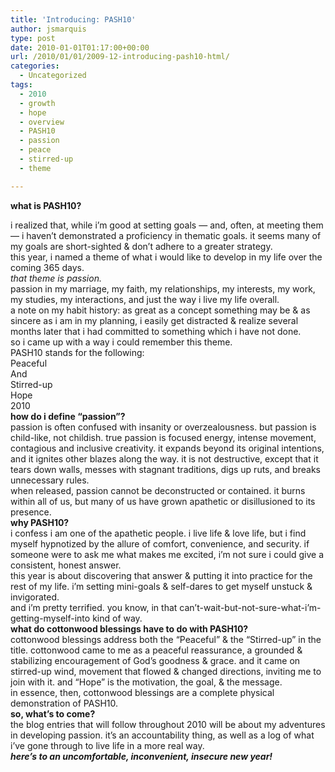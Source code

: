 ```yaml
---
title: 'Introducing: PASH10'
author: jsmarquis
type: post
date: 2010-01-01T01:17:00+00:00
url: /2010/01/01/2009-12-introducing-pash10-html/
categories:
  - Uncategorized
tags:
  - 2010
  - growth
  - hope
  - overview
  - PASH10
  - passion
  - peace
  - stirred-up
  - theme

---
```

**what is PASH10?**

<div>
  i realized that, while i&#8217;m good at setting goals &#8212; and, often, at meeting them &#8212; i haven&#8217;t demonstrated a proficiency in thematic goals. it seems many of my goals are short-sighted & don&#8217;t adhere to a greater strategy.
</div>

<div>
</div>

<div>
  this year, i named a theme of what i would like to develop in my life over the coming 365 days.
</div>

<div>
</div>

<div>
  <i>that theme is passion. </i>
</div>

<div>
</div>

<div>
  passion in my marriage, my faith, my relationships, my interests, my work, my studies, my interactions, and just the way i live my life overall.
</div>

<div>
</div>

<div>
  a note on my habit history: as great as a concept something may be & as sincere as i am in my planning, i easily get distracted & realize several months later that i had committed to something which i have not done.
</div>

<div>
</div>

<div>
  <div>
    so i came up with a way i could remember this theme.
  </div>
  
  <div>
  </div>
</div>

<div>
  PASH10 stands for the following:
</div>

<div>
  Peaceful
</div>

<div>
  And
</div>

<div>
  Stirred-up
</div>

<div>
  Hope
</div>

<div>
  2010
</div>

<div>
</div>

<div>
  <b>how do i define &#8220;passion&#8221;?</b>
</div>

<div>
  passion is often confused with insanity or overzealousness. but passion is child-like, not childish. true passion is focused energy, intense movement, contagious and inclusive creativity. it expands beyond its original intentions, and it ignites other blazes along the way. it is not destructive, except that it tears down walls, messes with stagnant traditions, digs up ruts, and breaks unnecessary rules.
</div>

<div>
</div>

<div>
  when released, passion cannot be deconstructed or contained. it burns within all of us, but many of us have grown apathetic or disillusioned to its presence.
</div>

<div>
</div>

<div>
  <b>why PASH10?</b>
</div>

<div>
  i confess i am one of the apathetic people. i live life & love life, but i find myself hypnotized by the allure of comfort, convenience, and security. if someone were to ask me what makes me excited, i&#8217;m not sure i could give a consistent, honest answer.
</div>

<div>
</div>

<div>
  this year is about discovering that answer & putting it into practice for the rest of my life. i&#8217;m setting mini-goals & self-dares to get myself unstuck & invigorated.
</div>

<div>
</div>

<div>
  and i&#8217;m pretty terrified. you know, in that can&#8217;t-wait-but-not-sure-what-i&#8217;m-getting-myself-into kind of way.
</div>

<div>
</div>

<div>
  <b>what do cottonwood blessings have to do with PASH10?</b>
</div>

<div>
  cottonwood blessings address both the &#8220;Peaceful&#8221; & the &#8220;Stirred-up&#8221; in the title. cottonwood came to me as a peaceful reassurance, a grounded & stabilizing encouragement of God&#8217;s goodness & grace. and it came on stirred-up wind, movement that flowed & changed directions, inviting me to join with it. and &#8220;Hope&#8221; is the motivation, the goal, & the message.
</div>

<div>
</div>

<div>
  in essence, then, cottonwood blessings are a complete physical demonstration of PASH10.
</div>

<div>
</div>

<div>
  <b>so, what&#8217;s to come?</b>
</div>

<div>
  the blog entries that will follow throughout 2010 will be about my adventures in developing passion. it&#8217;s an accountability thing, as well as a log of what i&#8217;ve gone through to live life in a more real way.
</div>

<div>
</div>

<div>
  <b><i>here&#8217;s to an uncomfortable, inconvenient, insecure new year!</i></b>
</div>

<div>
</div>